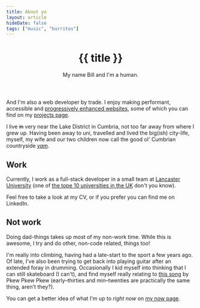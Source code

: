 ```yaml
---
title: About yo
layout: article
hideDate: false
tags: ["music", "burritos"]
---
```


<header>
<h1>{{ title }}</h1>

My name Bill and I&apos;m a human.
</header>

And I'm also a web developer by trade. I enjoy making performant, accessible and <a href="#pew-footnote" data-footnote aria-describedby="footnote-description" aria-labelledby="pew-footnote" id="pew-link">progressively enhanced websites</a>, some of which you can find on my [projects page](/projects).

I live ~~in~~ very near the Lake District in Cumbria, not too far away from where I grew up. Having been away to uni, travelled and lived the big(ish) city-life, myself, my wife and our two children now call the good ol' Cumbrian countryside <a href="#yam-footnote" data-footnote aria-describedby="footnote-description" aria-labelledby="yam-footnote" id="yam-link"><i>yam</i></a>.

## Work

Currently, I work as a full-stack developer in a small team at [Lancaster University](https://www.lancaster.ac.uk) (one of [the tope 10 universities in the UK](https://www.theguardian.com/education/ng-interactive/2018/may/29/university-league-tables-2019) don't you know).

Feel free to take a look at my CV, or if you prefer you can find me on LinkedIn.

## Not work

Doing dad-things takes up most of my non-work time. While this is awesome, I try and do other, non-code related, things too!

I'm really into climbing, having had a late-start to the sport a few years ago. Of late, I've also been trying to get back into playing guitar after an extended foray in drumming. Occasionally I kid myself into thinking that I can still skateboard (I can't), and find myself really relating to [this song](https://pkewx3.bandcamp.com/track/mid-20s-skateboarder-4") by Pkew Pkew Pkew (early&ndash;thirties and min&ndash;twenties are practically the same thing, aren't they?).

You can get a better idea of what I'm up to _right now_ on [my now page](/now).

